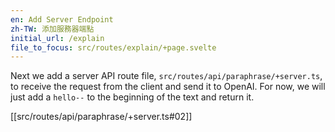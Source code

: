 ```yaml
---
en: Add Server Endpoint
zh-TW: 添加服務器端點
initial_url: /explain
file_to_focus: src/routes/explain/+page.svelte
---
```


Next we add a server API route file, `src/routes/api/paraphrase/+server.ts`, to receive the request from the client and send it to OpenAI. For now, we will just add a `hello--` to the beginning of the text and return it.

[[src/routes/api/paraphrase/+server.ts#02]]

